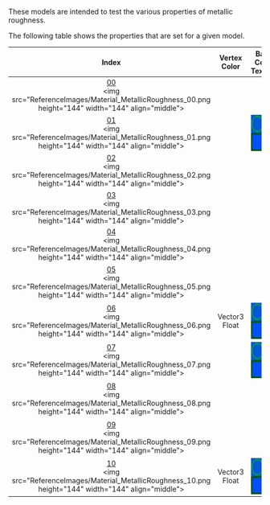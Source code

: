 These models are intended to test the various properties of metallic roughness.  
 
The following table shows the properties that are set for a given model.  


Index | Vertex Color | Base Color Texture | Base Color Factor | Metallic Factor | Roughness Factor | Metallic Roughness Texture
:---: | :---: | :---: | :---: | :---: | :---: | :---:
[00](Material_MetallicRoughness_00.gltf)<br><img src="ReferenceImages/Material_MetallicRoughness_00.png height="144" width="144" align="middle"> |   |   |   |   |   |  
[01](Material_MetallicRoughness_01.gltf)<br><img src="ReferenceImages/Material_MetallicRoughness_01.png height="144" width="144" align="middle"> |   | <img src="Textures/BaseColor_Plane.png" height="72" width="72" align="middle"> |   |   |   |  
[02](Material_MetallicRoughness_02.gltf)<br><img src="ReferenceImages/Material_MetallicRoughness_02.png height="144" width="144" align="middle"> |   |   | [0.2f,&nbsp;0.2f,&nbsp;0.2f,&nbsp;0.8f] |   |   |  
[03](Material_MetallicRoughness_03.gltf)<br><img src="ReferenceImages/Material_MetallicRoughness_03.png height="144" width="144" align="middle"> |   |   |   | 0.0 |   |  
[04](Material_MetallicRoughness_04.gltf)<br><img src="ReferenceImages/Material_MetallicRoughness_04.png height="144" width="144" align="middle"> |   |   |   |   | 0.0 |  
[05](Material_MetallicRoughness_05.gltf)<br><img src="ReferenceImages/Material_MetallicRoughness_05.png height="144" width="144" align="middle"> |   |   |   |   |   | <img src="Textures/MetallicRoughness_Plane.png" height="72" width="72" align="middle">
[06](Material_MetallicRoughness_06.gltf)<br><img src="ReferenceImages/Material_MetallicRoughness_06.png height="144" width="144" align="middle"> | Vector3 Float | <img src="Textures/BaseColor_Plane.png" height="72" width="72" align="middle"> |   |   |   |  
[07](Material_MetallicRoughness_07.gltf)<br><img src="ReferenceImages/Material_MetallicRoughness_07.png height="144" width="144" align="middle"> |   | <img src="Textures/BaseColor_Plane.png" height="72" width="72" align="middle"> | [0.2f,&nbsp;0.2f,&nbsp;0.2f,&nbsp;0.8f] |   |   |  
[08](Material_MetallicRoughness_08.gltf)<br><img src="ReferenceImages/Material_MetallicRoughness_08.png height="144" width="144" align="middle"> |   |   |   | 0.0 |   | <img src="Textures/MetallicRoughness_Plane.png" height="72" width="72" align="middle">
[09](Material_MetallicRoughness_09.gltf)<br><img src="ReferenceImages/Material_MetallicRoughness_09.png height="144" width="144" align="middle"> |   |   |   |   | 0.0 | <img src="Textures/MetallicRoughness_Plane.png" height="72" width="72" align="middle">
[10](Material_MetallicRoughness_10.gltf)<br><img src="ReferenceImages/Material_MetallicRoughness_10.png height="144" width="144" align="middle"> | Vector3 Float | <img src="Textures/BaseColor_Plane.png" height="72" width="72" align="middle"> | [0.2f,&nbsp;0.2f,&nbsp;0.2f,&nbsp;0.8f] | 0.0 | 0.0 | <img src="Textures/MetallicRoughness_Plane.png" height="72" width="72" align="middle">
 
